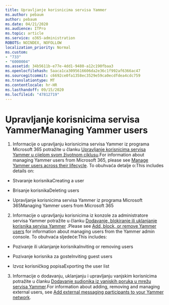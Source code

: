 ```yaml
---
title: Upravljanje korisnicima servisa Yammer
ms.author: pebaum
author: pebaum
ms.date: 04/21/2020
ms.audience: ITPro
ms.topic: article
ms.service: o365-administration
ROBOTS: NOINDEX, NOFOLLOW
localization_priority: Normal
ms.custom:
- "733"
- "6000004"
ms.assetid: 34b5611b-e77e-4dd1-9480-a12c190fbaa3
ms.openlocfilehash: 5aaca1ca3095616606da2e36c1f992af6366ac47
ms.sourcegitcommit: c6692ce0fa1358ec3529e59ca0ecdfdea4cdc759
ms.translationtype: MT
ms.contentlocale: hr-HR
ms.lasthandoff: 09/15/2020
ms.locfileid: "47812719"
---
```

# <a name="managing-yammer-users"></a><span data-ttu-id="11ef7-102">Upravljanje korisnicima servisa Yammer</span><span class="sxs-lookup"><span data-stu-id="11ef7-102">Managing Yammer users</span></span>

1. <span data-ttu-id="11ef7-103">Informacije o upravljanju korisnicima servisa Yammer iz programa Microsoft 365 potražite u članku [Upravljanje korisnicima servisa Yammer u cijelom svom životnom ciklusu](https://docs.microsoft.com/yammer/manage-yammer-users/manage-users-across-their-lifecycle).</span><span class="sxs-lookup"><span data-stu-id="11ef7-103">For information about managing Yammer users from Microsoft 365, please see [Manage Yammer users across their lifecycle](https://docs.microsoft.com/yammer/manage-yammer-users/manage-users-across-their-lifecycle).</span></span> <span data-ttu-id="11ef7-104">To obuhvaća detalje o:</span><span class="sxs-lookup"><span data-stu-id="11ef7-104">This includes details on:</span></span>

  - <span data-ttu-id="11ef7-105">Stvaranje korisnika</span><span class="sxs-lookup"><span data-stu-id="11ef7-105">Creating a user</span></span>

  - <span data-ttu-id="11ef7-106">Brisanje korisnika</span><span class="sxs-lookup"><span data-stu-id="11ef7-106">Deleting users</span></span>

  - <span data-ttu-id="11ef7-107">Upravljanje korisnicima servisa Yammer iz programa Microsoft 365</span><span class="sxs-lookup"><span data-stu-id="11ef7-107">Managing Yammer users from Microsoft 365</span></span>

2. <span data-ttu-id="11ef7-108">Informacije o upravljanju korisnicima iz konzole za administratore servisa Yammer potražite u članku [Dodavanje, blokiranje ili uklanjanje korisnika servisa Yammer](https://alchemyportal.azurewebsites.net/Rule/ManageYammer%20users%20across%20their%20lifecycle%20from%20Office%20365) .</span><span class="sxs-lookup"><span data-stu-id="11ef7-108">Please see [Add, block, or remove Yammer users](https://alchemyportal.azurewebsites.net/Rule/ManageYammer%20users%20across%20their%20lifecycle%20from%20Office%20365) for information about managing users from the Yammer admin console.</span></span> <span data-ttu-id="11ef7-109">To obuhvaća sljedeće:</span><span class="sxs-lookup"><span data-stu-id="11ef7-109">This includes:</span></span>

  - <span data-ttu-id="11ef7-110">Pozivanje ili uklanjanje korisnika</span><span class="sxs-lookup"><span data-stu-id="11ef7-110">Inviting or removing users</span></span>

  - <span data-ttu-id="11ef7-111">Pozivanje korisnika za goste</span><span class="sxs-lookup"><span data-stu-id="11ef7-111">Inviting guest users</span></span>

  - <span data-ttu-id="11ef7-112">Izvoz korisničkog popisa</span><span class="sxs-lookup"><span data-stu-id="11ef7-112">Exporting the user list</span></span>

3. <span data-ttu-id="11ef7-113">Informacije o dodavanju, uklanjanju i upravljanju vanjskim korisnicima potražite u članku [Dodavanje sudionika iz vanjskih poruka u mrežu servisa Yammer](https://docs.microsoft.com/yammer/work-with-external-users/add-external-participants).</span><span class="sxs-lookup"><span data-stu-id="11ef7-113">For information about adding, removing and managing external users, see [Add external messaging participants to your Yammer network](https://docs.microsoft.com/yammer/work-with-external-users/add-external-participants).</span></span>
